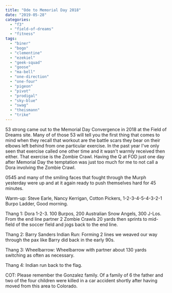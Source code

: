 ```yaml
---
title: "Ode to Memorial Day 2018"
date: "2019-05-28"
categories: 
  - "f3"
  - "field-of-dreams"
  - "fitness"
tags: 
  - "biner"
  - "bogo"
  - "clementine"
  - "ezekiel"
  - "geek-squad"
  - "goose"
  - "ma-bell"
  - "one-direction"
  - "one-four"
  - "pigeon"
  - "pivot"
  - "prodigal"
  - "sky-blue"
  - "swag"
  - "theismann"
  - "trike"
---
```


53 strong came out to the Memorial Day Convergence in 2018 at the Field of Dreams site. Many of of those 53 will tell you the first thing that comes to mind when they recall that workout are the battle scars they bear on their elbows left behind from one particular exercise. In the past year I've only seen that exercise called one other time and it wasn't warmly received then either. That exercise is the Zombie Crawl. Having the Q at FOD just one day after Memorial Day the temptation was just too much for me to not call a Dora involving the Zombie Crawl.

0545 and many of the smiling faces that fought through the Murph yesterday were up and at it again ready to push themselves hard for 45 minutes.

Warm-up: Steve Earle, Nancy Kerrigan, Cotton Pickers, 1-2-3-4-5-4-3-2-1 Burpo Ladder, Good morning.

Thang 1: Dora 1-2-3. 100 Burpos, 200 Australian Snow Angels, 300 J-Los. From the end line partner 2 Zombie Crawls 20 yards then sprints to mid-field of the soccer field and jogs back to the end line.

Thang 2: Barry Sanders Indian Run: Forming 2 lines we weaved our way through the pax like Barry did back in the early 90s.

Thang 3: Wheelbarrow: Wheelbarrow with partner about 130 yards switching as often as necessary.

Thang 4: Indian run back to the flag.

COT: Please remember the Gonzalez family. Of a family of 6 the father and two of the four children were killed in a car accident shortly after having moved from this area to Colorado.
